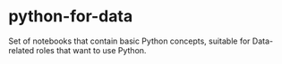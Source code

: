 # python-for-data
Set of notebooks that contain basic Python concepts, suitable for Data-related roles that want to use Python.
